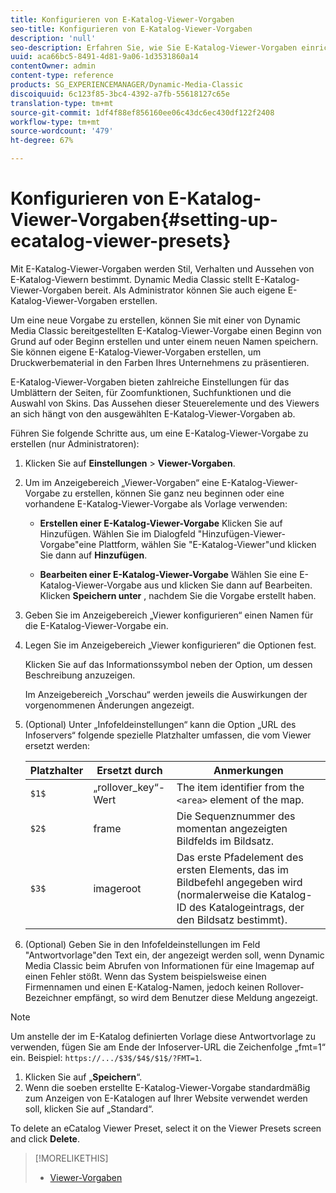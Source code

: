 ```yaml
---
title: Konfigurieren von E-Katalog-Viewer-Vorgaben
seo-title: Konfigurieren von E-Katalog-Viewer-Vorgaben
description: 'null'
seo-description: Erfahren Sie, wie Sie E-Katalog-Viewer-Vorgaben einrichten.
uuid: aca66bc5-8491-4d81-9a06-1d3531860a14
contentOwner: admin
content-type: reference
products: SG_EXPERIENCEMANAGER/Dynamic-Media-Classic
discoiquuid: 6c123f85-3bc4-4392-a7fb-55618127c65e
translation-type: tm+mt
source-git-commit: 1df4f88ef856160ee06c43dc6ec430df122f2408
workflow-type: tm+mt
source-wordcount: '479'
ht-degree: 67%

---
```



# Konfigurieren von E-Katalog-Viewer-Vorgaben{#setting-up-ecatalog-viewer-presets}

Mit E-Katalog-Viewer-Vorgaben werden Stil, Verhalten und Aussehen von E-Katalog-Viewern bestimmt. Dynamic Media Classic stellt E-Katalog-Viewer-Vorgaben bereit. Als Administrator können Sie auch eigene E-Katalog-Viewer-Vorgaben erstellen.

Um eine neue Vorgabe zu erstellen, können Sie mit einer von Dynamic Media Classic bereitgestellten E-Katalog-Viewer-Vorgabe einen Beginn von Grund auf oder Beginn erstellen und unter einem neuen Namen speichern. Sie können eigene E-Katalog-Viewer-Vorgaben erstellen, um Druckwerbematerial in den Farben Ihres Unternehmens zu präsentieren.

E-Katalog-Viewer-Vorgaben bieten zahlreiche Einstellungen für das Umblättern der Seiten, für Zoomfunktionen, Suchfunktionen und die Auswahl von Skins. Das Aussehen dieser Steuerelemente und des Viewers an sich hängt von den ausgewählten E-Katalog-Viewer-Vorgaben ab.

Führen Sie folgende Schritte aus, um eine E-Katalog-Viewer-Vorgabe zu erstellen (nur Administratoren):

1. Klicken Sie auf **Einstellungen** > **Viewer-Vorgaben**.
1. Um im Anzeigebereich „Viewer-Vorgaben“ eine E-Katalog-Viewer-Vorgabe zu erstellen, können Sie ganz neu beginnen oder eine vorhandene E-Katalog-Viewer-Vorgabe als Vorlage verwenden:

   * **Erstellen einer E-Katalog-Viewer-Vorgabe** Klicken Sie auf Hinzufügen. Wählen Sie im Dialogfeld &quot;Hinzufügen-Viewer-Vorgabe&quot;eine Plattform, wählen Sie &quot;E-Katalog-Viewer&quot;und klicken Sie dann auf 
**Hinzufügen**.

   * **Bearbeiten einer E-Katalog-Viewer-Vorgabe** Wählen Sie eine E-Katalog-Viewer-Vorgabe aus und klicken Sie dann auf Bearbeiten. Klicken 
**Speichern unter** , nachdem Sie die Vorgabe erstellt haben.

1. Geben Sie im Anzeigebereich „Viewer konfigurieren“ einen Namen für die E-Katalog-Viewer-Vorgabe ein.
1. Legen Sie im Anzeigebereich „Viewer konfigurieren“ die Optionen fest.

   Klicken Sie auf das Informationssymbol  neben der Option, um dessen Beschreibung anzuzeigen.

   Im Anzeigebereich „Vorschau“ werden jeweils die Auswirkungen der vorgenommenen Änderungen angezeigt.

1. (Optional) Unter „Infofeldeinstellungen“ kann die Option „URL des Infoservers“ folgende spezielle Platzhalter umfassen, die vom Viewer ersetzt werden:

   | Platzhalter | Ersetzt durch | Anmerkungen |
   |--- |--- |--- |
   | `$1$` | „rollover_key“-Wert | The item identifier from the `<area>` element of the map. |
   | `$2$` | frame | Die Sequenznummer des momentan angezeigten Bildfelds im Bildsatz. |
   | `$3$` | imageroot | Das erste Pfadelement des ersten Elements, das im Bildbefehl angegeben wird (normalerweise die Katalog-ID des Katalogeintrags, der den Bildsatz bestimmt). |

1. (Optional) Geben Sie in den Infofeldeinstellungen im Feld &quot;Antwortvorlage&quot;den Text ein, der angezeigt werden soll, wenn Dynamic Media Classic beim Abrufen von Informationen für eine Imagemap auf einen Fehler stößt. Wenn das System beispielsweise einen Firmennamen und einen E-Katalog-Namen, jedoch keinen Rollover-Bezeichner empfängt, so wird dem Benutzer diese Meldung angezeigt.

>[!NOTE]
>
>Um anstelle der im E-Katalog definierten Vorlage diese Antwortvorlage zu verwenden, fügen Sie am Ende der Infoserver-URL die Zeichenfolge „fmt=1“ ein. Beispiel: `https://.../$3$/$4$/$1$/?FMT=1`.

1. Klicken Sie auf „**Speichern**“.
1. Wenn die soeben erstellte E-Katalog-Viewer-Vorgabe standardmäßig zum Anzeigen von E-Katalogen auf Ihrer Website verwendet werden soll, klicken Sie auf „Standard“.

To delete an eCatalog Viewer Preset, select it on the Viewer Presets screen and click **Delete**.

>[!MORELIKETHIS]
>
>* [Viewer-Vorgaben](application-setup.md#viewer_presets)

